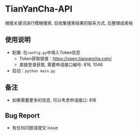 # TianYanCha-API

根据关键词进行模糊搜索, 后收集搜索结果的联系方式, 后整理成表格

## 使用说明

- 配置: 在`config.py`中填入Token信息
    - Token获取链接：https://open.tianyancha.com/
    - 直接登录获取, 需要申请接口编号: 816, 1046
- 启动：`python main.py`

## 备注

- 如果需要更多的信息, 可以考虑申请接口: 818

## Bug Report

- 有任何问题请提交 issue
